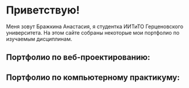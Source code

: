 # Приветствую!

Меня зовут Бражкина Анастасия, я студентка ИИТиТО Герценовского университета. На этом сайте собраны некоторые мои портфолио по изучаемым дисциплинам.

## Портфолио по веб-проектированию: 

## Портфолио по компьютерному практикуму:
